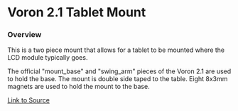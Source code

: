 # Voron 2.1 Tablet Mount

### Overview

This is a two piece mount that allows for a tablet to be mounted where the LCD module typically goes.  

The official "mount_base" and "swing_arm" pieces of the Voron 2.1 are used to hold the base.  The mount is 
double side taped to the table.  Eight 8x3mm magnets are used to hold the mount to the base.

[Link to Source](https://github.com/VoronDesign/VoronUsers/tree/cd28e7d2971bcdda1140173d34639f4e0bb3d1cc/legacy_printers/printer_mods/Danowar/Tablet_Mount)